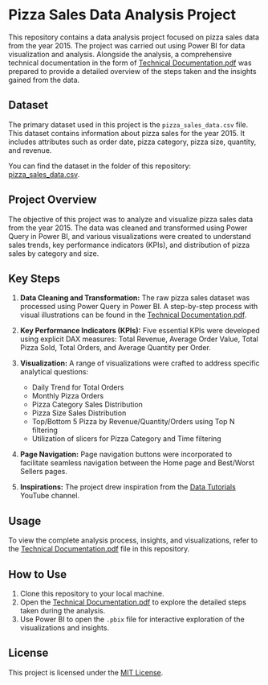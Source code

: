 # Pizza Sales Data Analysis Project

This repository contains a data analysis project focused on pizza sales data from the year 2015. The project was carried out using Power BI for data visualization and analysis. Alongside the analysis, a comprehensive technical documentation in the form of [Technical Documentation.pdf](Technical%20Documentation.pdf) was prepared to provide a detailed overview of the steps taken and the insights gained from the data.

## Dataset

The primary dataset used in this project is the `pizza_sales_data.csv` file. This dataset contains information about pizza sales for the year 2015. It includes attributes such as order date, pizza category, pizza size, quantity, and revenue.

You can find the dataset in the folder of this repository: [pizza_sales_data.csv](dataset/pizza_sales_data.csv).

## Project Overview

The objective of this project was to analyze and visualize pizza sales data from the year 2015. The data was cleaned and transformed using Power Query in Power BI, and various visualizations were created to understand sales trends, key performance indicators (KPIs), and distribution of pizza sales by category and size.

## Key Steps

1. **Data Cleaning and Transformation:** The raw pizza sales dataset was processed using Power Query in Power BI. A step-by-step process with visual illustrations can be found in the [Technical Documentation.pdf](Technical%20Documentation.pdf).

2. **Key Performance Indicators (KPIs):** Five essential KPIs were developed using explicit DAX measures: Total Revenue, Average Order Value, Total Pizza Sold, Total Orders, and Average Quantity per Order.

3. **Visualization:** A range of visualizations were crafted to address specific analytical questions:
   - Daily Trend for Total Orders
   - Monthly Pizza Orders
   - Pizza Category Sales Distribution
   - Pizza Size Sales Distribution
   - Top/Bottom 5 Pizza by Revenue/Quantity/Orders using Top N filtering
   - Utilization of slicers for Pizza Category and Time filtering

4. **Page Navigation:** Page navigation buttons were incorporated to facilitate seamless navigation between the Home page and Best/Worst Sellers pages.

5. **Inspirations:** The project drew inspiration from the [Data Tutorials]([link-to-channel](https://www.youtube.com/@datatutorials1)) YouTube channel.

## Usage

To view the complete analysis process, insights, and visualizations, refer to the [Technical Documentation.pdf](Technical%20Documentation.pdf) file in this repository.

## How to Use

1. Clone this repository to your local machine.
2. Open the [Technical Documentation.pdf](Technical%20Documentation.pdf) to explore the detailed steps taken during the analysis.
3. Use Power BI to open the `.pbix` file for interactive exploration of the visualizations and insights.

## License

This project is licensed under the [MIT License](LICENSE).
